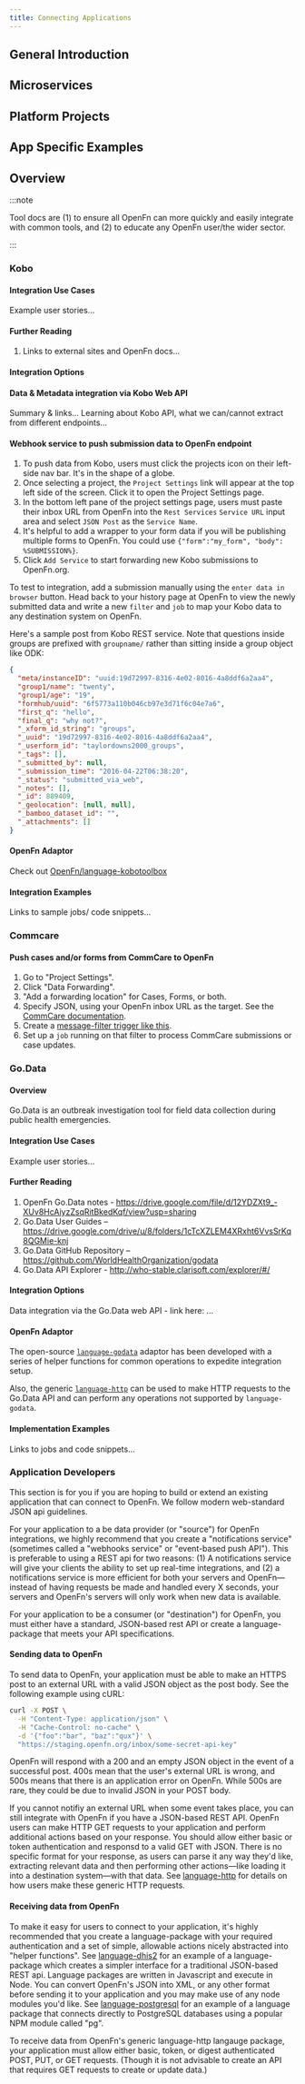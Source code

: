 ```yaml
---
title: Connecting Applications
---
```


## General Introduction

<!-- TODO: @Jed -->

## Microservices

<!-- TODO: @Jed -->

## Platform Projects

<!-- TODO: @Jed -->

## App Specific Examples
<!-- @Taylor do these examples belong here? -->
## Overview

:::note

Tool docs are (1) to ensure all OpenFn can more quickly and easily integrate
with common tools, and (2) to educate any OpenFn user/the wider sector.

:::

### Kobo

#### Integration Use Cases

Example user stories...

#### Further Reading

1. Links to external sites and OpenFn docs...

#### Integration Options

#### Data & Metadata integration via Kobo Web API

Summary & links... Learning about Kobo API, what we can/cannot extract from
different endpoints...

#### Webhook service to push submission data to OpenFn endpoint

1. To push data from Kobo, users must click the projects icon on their left-side
   nav bar. It's in the shape of a globe.
2. Once selecting a project, the `Project Settings` link will appear at the top
   left side of the screen. Click it to open the Project Settings page.
3. In the bottom left pane of the project settings page, users must paste their
   inbox URL from OpenFn into the `Rest Services` `Service URL` input area and
   select `JSON Post` as the `Service Name`.
4. It's helpful to add a wrapper to your form data if you will be publishing
   multiple forms to OpenFn. You could use
   `{"form":"my_form", "body": %SUBMISSION%}`.
5. Click `Add Service` to start forwarding new Kobo submissions to OpenFn.org.

To test to integration, add a submission manually using the
`enter data in browser` button. Head back to your history page at OpenFn to view
the newly submitted data and write a new `filter` and `job` to map your Kobo
data to any destination system on OpenFn.

Here's a sample post from Kobo REST service. Note that questions inside groups
are prefixed with `groupname/` rather than sitting inside a group object like
ODK:

```json
{
  "meta/instanceID": "uuid:19d72997-8316-4e02-8016-4a8ddf6a2aa4",
  "group1/name": "twenty",
  "group1/age": "19",
  "formhub/uuid": "6f5773a110b046cb97e3d71f6c04e7a6",
  "first_q": "hello",
  "final_q": "why not?",
  "_xform_id_string": "groups",
  "_uuid": "19d72997-8316-4e02-8016-4a8ddf6a2aa4",
  "_userform_id": "taylordowns2000_groups",
  "_tags": [],
  "_submitted_by": null,
  "_submission_time": "2016-04-22T06:38:20",
  "_status": "submitted_via_web",
  "_notes": [],
  "_id": 889409,
  "_geolocation": [null, null],
  "_bamboo_dataset_id": "",
  "_attachments": []
}
```

#### OpenFn Adaptor

Check out
[OpenFn/language-kobotoolbox](https://www.github.com/openfn/language-kobotoolbox)

#### Integration Examples

Links to sample jobs/ code snippets...

### Commcare

#### Push cases and/or forms from CommCare to OpenFn

1. Go to "Project Settings".
2. Click "Data Forwarding".
3. "Add a forwarding location" for Cases, Forms, or both.
4. Specify JSON, using your OpenFn inbox URL as the target. See the
   [CommCare documentation](https://confluence.dimagi.com/pages/viewpage.action?pageId=12224128).
5. Create a
   [message-filter trigger like this](../appendix#match-a-message-with-a-fragment-inside-another-object-called-form).
6. Set up a `job` running on that filter to process CommCare submissions or case
   updates.

### Go.Data

#### Overview

Go.Data is an outbreak investigation tool for field data collection during
public health emergencies.

#### Integration Use Cases

Example user stories...

#### Further Reading

1. OpenFn Go.Data notes -
   https://drive.google.com/file/d/12YDZXt9_-XUv8HcAiyzZsqRitBkedKqf/view?usp=sharing
2. Go.Data User Guides –
   https://drive.google.com/drive/u/8/folders/1cTcXZLEM4XRxht6VvsSrKq8QGMie-knj
3. Go.Data GitHub Repository – https://github.com/WorldHealthOrganization/godata
4. Go.Data API Explorer - http://who-stable.clarisoft.com/explorer/#/

#### Integration Options

Data integration via the Go.Data web API - link here: ...

#### OpenFn Adaptor

The open-source [`language-godata`](https://openfn.github.io/language-godata/)
adaptor has been developed with a series of helper functions for common
operations to expedite integration setup.

Also, the generic
[`language-http`](https://github.com/OpenFn/language-http#language-http-) can be
used to make HTTP requests to the Go.Data API and can perform any operations not
supported by `language-godata`.

#### Implementation Examples

Links to jobs and code snippets...

### Application Developers

This section is for you if you are hoping to build or extend an existing
application that can connect to OpenFn. We follow modern web-standard JSON api
guidelines.

For your application to a be data provider (or "source") for OpenFn
integrations, we highly recommend that you create a "notifications service"
(sometimes called a "webhooks service" or "event-based push API"). This is
preferable to using a REST api for two reasons: (1) A notifications service will
give your clients the ability to set up real-time integrations, and (2) a
notifications service is more efficient for both your servers and OpenFn—instead
of having requests be made and handled every X seconds, your servers and
OpenFn's servers will only work when new data is available.

For your application to be a consumer (or "destination") for OpenFn, you must
either have a standard, JSON-based rest API or create a language-package that
meets your API specifications.

#### Sending data to OpenFn

To send data to OpenFn, your application must be able to make an HTTPS post to
an external URL with a valid JSON object as the post body. See the following
example using cURL:

```sh
curl -X POST \
  -H "Content-Type: application/json" \
  -H "Cache-Control: no-cache" \
  -d '{"foo":"bar", "baz":"qux"}' \
  "https://staging.openfn.org/inbox/some-secret-api-key"
```

OpenFn will respond with a 200 and an empty JSON object in the event of a
successful post. 400s mean that the user's external URL is wrong, and 500s means
that there is an application error on OpenFn. While 500s are rare, they could be
due to invalid JSON in your POST body.

If you cannot notifiy an external URL when some event takes place, you can still
integrate with OpenFn if you have a JSON-based REST API. OpenFn users can make
HTTP GET requests to your application and perform additional actions based on
your response. You should allow either basic or token authentication and
responsd to a valid GET with JSON. There is no specific format for your
response, as users can parse it any way they'd like, extracting relevant data
and then performing other actions—like loading it into a destination system—with
that data. See [language-http](https://www.github.com/openfn/language-http) for
details on how users make these generic HTTP requests.

#### Receiving data from OpenFn

To make it easy for users to connect to your application, it's highly
recommended that you create a language-package with your required authentication
and a set of simple, allowable actions nicely abstracted into "helper
functions". See [language-dhis2](https://www.github.com/openfn/language-dhis2)
for an example of a language-package which creates a simpler interface for a
traditional JSON-based REST api. Language packages are written in Javascript and
execute in Node. You can convert OpenFn's JSON into XML, or any other format
before sending it to your application and you may make use of any node modules
you'd like. See
[language-postgresql](https://www.github.com/openfn/language-postgresql) for an
example of a language package that connects directly to PostgreSQL databases
using a popular NPM module called "pg".

To receive data from OpenFn's generic language-http langauge package, your
application must allow either basic, token, or digest authenticated POST, PUT,
or GET requests. (Though it is not advisable to create an API that requires GET
requests to create or update data.)
